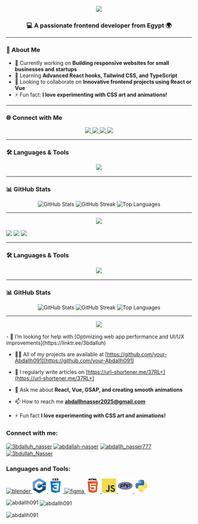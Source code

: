 <!-- Banner -->
<p align="center">
  <img src="https://capsule-render.vercel.app/api?type=waving&color=gradient&customColorList=0,2,4,5,6&height=200&section=header&text=Hi%20👋,%20I'm%20Abdalluh%20Nasser&fontSize=35&fontColor=fff&animation=fadeIn" />
</p>

<!-- Subtitle -->
<h3 align="center">💻 A passionate frontend developer from Egypt 🌍</h3>

---

<!-- About Me -->
### 🚀 About Me
- 🔭 Currently working on **Building responsive websites for small businesses and startups**
- 🌱 Learning **Advanced React hooks, Tailwind CSS, and TypeScript**
- 👯 Looking to collaborate on **Innovative frontend projects using React or Vue**
- ⚡ Fun fact: **I love experimenting with CSS art and animations!**

---

<!-- Social Links -->
### 🌐 Connect with Me
<p align="center">
  <a href="https://twitter.com/3bdalluh_nasser" target="_blank">
    <img src="https://img.shields.io/badge/Twitter-%231DA1F2.svg?&style=for-the-badge&logo=twitter&logoColor=white" />
  </a>
  <a href="https://linkedin.com/in/abdallah-nasser" target="_blank">
    <img src="https://img.shields.io/badge/LinkedIn-%230A66C2.svg?&style=for-the-badge&logo=linkedin&logoColor=white" />
  </a>
  <a href="https://instagram.com/abdallh_nasser777" target="_blank">
    <img src="https://img.shields.io/badge/Instagram-%23E4405F.svg?&style=for-the-badge&logo=instagram&logoColor=white" />
  </a>
  <a href="https://discord.gg/3bdullah_Nasser" target="_blank">
    <img src="https://img.shields.io/badge/Discord-%235865F2.svg?&style=for-the-badge&logo=discord&logoColor=white" />
  </a>
</p>

---

<!-- Skills -->
### 🛠 Languages & Tools
<p align="center">
  <img src="https://skillicons.dev/icons?i=html,css,js,ts,react,vue,tailwind,figma,git,github,php,python,cpp,blender&perline=8" />
</p>

---

<!-- Stats -->
### 📊 GitHub Stats
<p align="center">
  <img src="https://github-readme-stats.vercel.app/api?username=abdallh091&show_icons=true&theme=radical&hide_border=true" alt="GitHub Stats" />
  <img src="https://github-readme-streak-stats.herokuapp.com?user=abdallh091&theme=radical&hide_border=true" alt="GitHub Streak" />
  <img src="https://github-readme-stats.vercel.app/api/top-langs/?username=abdallh091&layout=compact&theme=radical&hide_border=true" alt="Top Languages" />
</p>

---

<!-- Footer Banner -->
<p align="center">
  <img src="https://capsule-render.vercel.app/api?type=waving&color=gradient&customColorList=0,2,4,5,6&height=120&section=footer"/>
</p>  <a href="https://linkedin.com/in/abdallah-nasser"><img src="https://img.shields.io/badge/LinkedIn-0077B5?style=for-the-badge&logo=linkedin&logoColor=white"/></a>
  <a href="https://instagram.com/abdallh_nasser777"><img src="https://img.shields.io/badge/Instagram-E4405F?style=for-the-badge&logo=instagram&logoColor=white"/></a>
  <a href="https://discord.gg/3bdullah_Nasser"><img src="https://img.shields.io/badge/Discord-5865F2?style=for-the-badge&logo=discord&logoColor=white"/></a>
</p>

---

<!-- Skills -->
### 🛠 Languages & Tools
<p align="center">
  <img src="https://skillicons.dev/icons?i=html,css,js,ts,react,vue,tailwind,figma,git,github,php,python,cpp,blender&perline=8" />
</p>

---

<!-- Stats -->
### 📊 GitHub Stats
<p align="center">
  <img src="https://github-readme-stats.vercel.app/api?username=abdallh091&show_icons=true&theme=radical&hide_border=true" alt="GitHub Stats" />
  <img src="https://github-readme-streak-stats.herokuapp.com?user=abdallh091&theme=radical&hide_border=true" alt="GitHub Streak" />
  <img src="https://github-readme-stats.vercel.app/api/top-langs/?username=abdallh091&layout=compact&theme=radical&hide_border=true" alt="Top Languages" />
</p>

---

<!-- Footer Banner -->
<p align="center">
  <img src="https://capsule-render.vercel.app/api?type=waving&color=gradient&customColorList=0,2,4,5,6&height=120&section=footer"/>
</p>
- 🤝 I’m looking for help with [Optimizing web app performance and UI/UX improvements](https://linktr.ee/3bdalluh)

- 👨‍💻 All of my projects are available at [https://github.com/your-Abdallh091](https://github.com/your-Abdallh091)

- 📝 I regularly write articles on [https://url-shortener.me/37RL+](https://url-shortener.me/37RL+)

- 💬 Ask me about **React, Vue, GSAP, and creating smooth animations**

- 📫 How to reach me **abdallhnasser2025@gmail.com**

- ⚡ Fun fact **I love experimenting with CSS art and animations!**

<h3 align="left">Connect with me:</h3>
<p align="left">
<a href="https://twitter.com/3bdalluh_nasser" target="blank"><img align="center" src="https://raw.githubusercontent.com/rahuldkjain/github-profile-readme-generator/master/src/images/icons/Social/twitter.svg" alt="3bdalluh_nasser" height="30" width="40" /></a>
<a href="https://linkedin.com/in/abdallah-nasser" target="blank"><img align="center" src="https://raw.githubusercontent.com/rahuldkjain/github-profile-readme-generator/master/src/images/icons/Social/linked-in-alt.svg" alt="abdallah-nasser" height="30" width="40" /></a>
<a href="https://instagram.com/abdallh_nasser777" target="blank"><img align="center" src="https://raw.githubusercontent.com/rahuldkjain/github-profile-readme-generator/master/src/images/icons/Social/instagram.svg" alt="abdallh_nasser777" height="30" width="40" /></a>
<a href="https://discord.gg/3bdullah_Nasser" target="blank"><img align="center" src="https://raw.githubusercontent.com/rahuldkjain/github-profile-readme-generator/master/src/images/icons/Social/discord.svg" alt="3bdullah_Nasser" height="30" width="40" /></a>
</p>

<h3 align="left">Languages and Tools:</h3>
<p align="left"> <a href="https://www.blender.org/" target="_blank" rel="noreferrer"> <img src="https://download.blender.org/branding/community/blender_community_badge_white.svg" alt="blender" width="40" height="40"/> </a> <a href="https://www.w3schools.com/cpp/" target="_blank" rel="noreferrer"> <img src="https://raw.githubusercontent.com/devicons/devicon/master/icons/cplusplus/cplusplus-original.svg" alt="cplusplus" width="40" height="40"/> </a> <a href="https://www.w3schools.com/css/" target="_blank" rel="noreferrer"> <img src="https://raw.githubusercontent.com/devicons/devicon/master/icons/css3/css3-original-wordmark.svg" alt="css3" width="40" height="40"/> </a> <a href="https://www.figma.com/" target="_blank" rel="noreferrer"> <img src="https://www.vectorlogo.zone/logos/figma/figma-icon.svg" alt="figma" width="40" height="40"/> </a> <a href="https://www.w3.org/html/" target="_blank" rel="noreferrer"> <img src="https://raw.githubusercontent.com/devicons/devicon/master/icons/html5/html5-original-wordmark.svg" alt="html5" width="40" height="40"/> </a> <a href="https://developer.mozilla.org/en-US/docs/Web/JavaScript" target="_blank" rel="noreferrer"> <img src="https://raw.githubusercontent.com/devicons/devicon/master/icons/javascript/javascript-original.svg" alt="javascript" width="40" height="40"/> </a> <a href="https://www.php.net" target="_blank" rel="noreferrer"> <img src="https://raw.githubusercontent.com/devicons/devicon/master/icons/php/php-original.svg" alt="php" width="40" height="40"/> </a> <a href="https://www.python.org" target="_blank" rel="noreferrer"> <img src="https://raw.githubusercontent.com/devicons/devicon/master/icons/python/python-original.svg" alt="python" width="40" height="40"/> </a> </p>

<p><img align="left" src="https://github-readme-stats.vercel.app/api/top-langs?username=abdallh091&show_icons=true&locale=en&layout=compact" alt="abdallh091" /></p>

<p>&nbsp;<img align="center" src="https://github-readme-stats.vercel.app/api?username=abdallh091&show_icons=true&locale=en" alt="abdallh091" /></p>

<p><img align="center" src="https://github-readme-streak-stats.herokuapp.com/?user=abdallh091&" alt="abdallh091" /></p>
